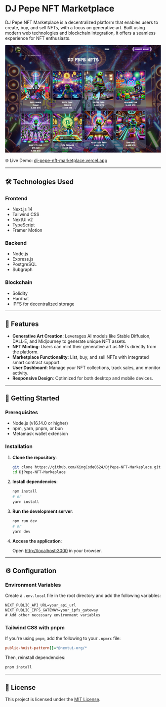 # DJ Pepe NFT Marketplace

DJ Pepe NFT Marketplace is a decentralized platform that enables users to create, buy, and sell NFTs, with a focus on generative art. Built using modern web technologies and blockchain integration, it offers a seamless experience for NFT enthusiasts.



![User Interface Screenshot](./public/pepe.png)

🌐 Live Demo: [dj-pepe-nft-marketplace.vercel.app](https://dj-pepe-nft-marketplace.vercel.app/)

---

## 🛠️ Technologies Used

### Frontend

- Next.js 14
- Tailwind CSS
- NextUI v2
- TypeScript
- Framer Motion

### Backend

- Node.js
- Express.js
- PostgreSQL
- Subgraph

### Blockchain

- Solidity
- Hardhat
- IPFS for decentralized storage

---

## 🚀 Features

- **Generative Art Creation**: Leverages AI models like Stable Diffusion, DALL·E, and Midjourney to generate unique NFT assets.
- **NFT Minting**: Users can mint their generative art as NFTs directly from the platform.
- **Marketplace Functionality**: List, buy, and sell NFTs with integrated smart contract support.
- **User Dashboard**: Manage your NFT collections, track sales, and monitor activity.
- **Responsive Design**: Optimized for both desktop and mobile devices.

---

## 🧰 Getting Started

### Prerequisites

- Node.js (v16.14.0 or higher)
- npm, yarn, pnpm, or bun
- Metamask wallet extension

### Installation

1. **Clone the repository**:

   ```bash
   git clone https://github.com/KingCode0624/DjPepe-NFT-Markeplace.git
   cd DjPepe-NFT-Markeplace
   ```

2. **Install dependencies**:

   ```bash
   npm install
   # or
   yarn install
   ```

3. **Run the development server**:

   ```bash
   npm run dev
   # or
   yarn dev
   ```

4. **Access the application**:

   Open [http://localhost:3000](http://localhost:3000) in your browser.

---

## ⚙️ Configuration

### Environment Variables

Create a `.env.local` file in the root directory and add the following variables:

```env
NEXT_PUBLIC_API_URL=your_api_url
NEXT_PUBLIC_IPFS_GATEWAY=your_ipfs_gateway
# Add other necessary environment variables
```

### Tailwind CSS with pnpm

If you're using `pnpm`, add the following to your `.npmrc` file:

```ini
public-hoist-pattern[]=*@nextui-org/*
```

Then, reinstall dependencies:

```bash
pnpm install
```

---

## 📄 License

This project is licensed under the [MIT License](https://github.com/KingCode0624/DjPepe-NFT-Markeplace/blob/main/LICENSE).
